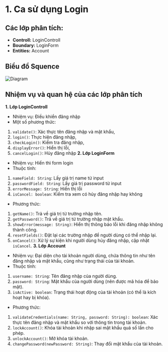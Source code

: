 # 1. Ca sử dụng Login

## Các lớp phân tích:
- **Controll:** LoginControll
- **Boundary:** LoginForm
- **Entities:** Account

## Biểu đồ Squence

![Diagram](https://www.planttext.com/api/plantuml/png/Z9112W9H28RtdaBQTu4MqQ8MGOieQY_lIJnmd46jcBErw4XTeLSDLBJ9XUZlfwAtotNcGHR7He1Ij8OxPuEkIYMLZZHmjARUMX7SzXxSZ91y204UC8wdGuuJN6XKvLXbfOQHD6D7xkVMCWpG9xudAPc2CHbdrYWa3a0IhygNZDNU8vwR9xXg3rWKM9nngQV_ckR5Ew4UsQmUtB0x7VY9_jopuR0UAvL84mkmPe1PzO-7tG400F__0m00)

## Nhiệm vụ và quan hệ của các lớp phân tích

**1. Lớp LoginControll**
- Nhiệm vụ: Điều khiển đăng nhập
- Một số phương thức:
1. `validate()`: Xác thực tên đăng nhập và mật khẩu,
2. `login()`: Thực hiện đăng nhập,
3. `checkLogin()`: Kiểm tra đăng nhập,
4. `displayError()`: Hiển thị lỗi,
5. `cancelLogin()`: Hủy đăng nhập
**2. Lớp LoginForm**
- Nhiệm vụ: Hiển thì form login
- Thuộc tính:
1. `nameField: String`: Lấy giá trị name từ input
2. `passwordField: String`: Lấy giá trị password từ input
3. `errorMessage: String`: Hiển thị lỗi
4. `isCancel: boolean`: Kiểm tra xem có hủy đăng nhập hay không
- Phương thức:
1. `getName()`: Trả về giá trị từ trường nhập tên.
2. `getPassword()`: Trả về giá trị từ trường nhập mật khẩu.
3. `showError(message: String)`: Hiển thị thông báo lỗi khi đăng nhập không thành công.
4. `resetFields()`: Đặt lại các trường nhập để người dùng có thể nhập lại.
5. `onCancel()`: Xử lý sự kiện khi người dùng hủy đăng nhập, cập nhật `isCancel`.
**3. Lớp Account**
- Nhiệm vụ: Đại diện cho tài khoản người dùng, chứa thông tin như tên đăng nhập và mật khẩu, cũng như trạng thái của tài khoản.
- Thuộc tính:
1. `username: String`: Tên đăng nhập của người dùng.
2. `password: String`: Mật khẩu của người dùng (nên được mã hóa để bảo mật).
3. `isActive: boolean`: Trạng thái hoạt động của tài khoản (có thể là kích hoạt hay bị khóa).
- Phương thức:
1. `validateCredentials(name: String, password: String): boolean`: Xác thực tên đăng nhập và mật khẩu so với thông tin trong tài khoản.
2. `lockAccount()`: Khóa tài khoản khi nhập sai mật khẩu quá số lần cho phép.
3. `unlockAccount()`: Mở khóa tài khoản.
4. `changePassword(newPassword: String)`: Thay đổi mật khẩu của tài khoản.
